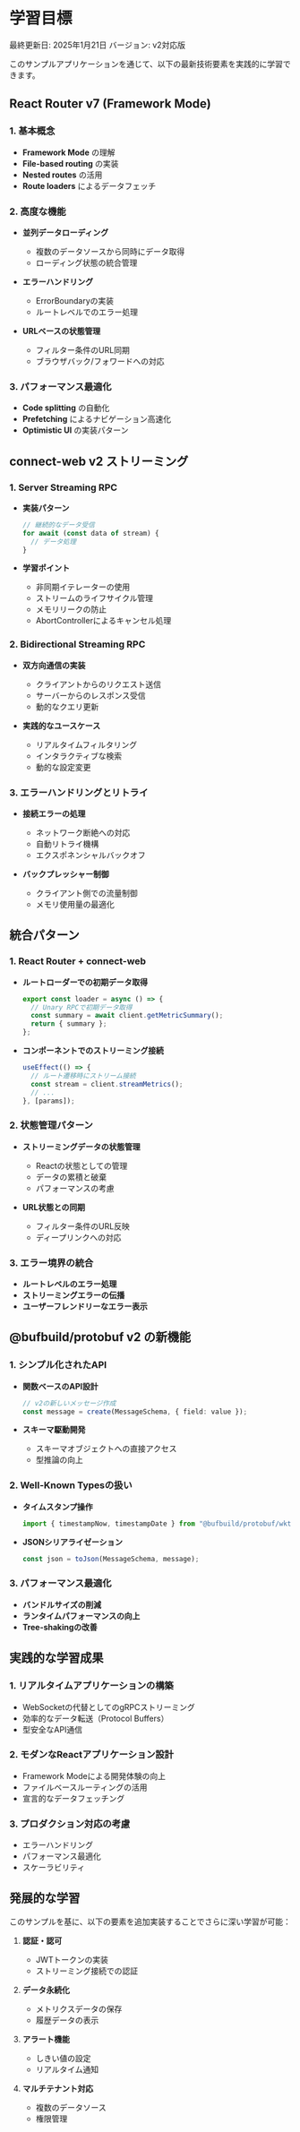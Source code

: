 # 学習目標

最終更新日: 2025年1月21日
バージョン: v2対応版

このサンプルアプリケーションを通じて、以下の最新技術要素を実践的に学習できます。

## React Router v7 (Framework Mode)

### 1. 基本概念
- **Framework Mode** の理解
- **File-based routing** の実装
- **Nested routes** の活用
- **Route loaders** によるデータフェッチ

### 2. 高度な機能
- **並列データローディング**
  - 複数のデータソースから同時にデータ取得
  - ローディング状態の統合管理

- **エラーハンドリング**
  - ErrorBoundaryの実装
  - ルートレベルでのエラー処理

- **URLベースの状態管理**
  - フィルター条件のURL同期
  - ブラウザバック/フォワードへの対応

### 3. パフォーマンス最適化
- **Code splitting** の自動化
- **Prefetching** によるナビゲーション高速化
- **Optimistic UI** の実装パターン

## connect-web v2 ストリーミング

### 1. Server Streaming RPC
- **実装パターン**
  ```typescript
  // 継続的なデータ受信
  for await (const data of stream) {
    // データ処理
  }
  ```

- **学習ポイント**
  - 非同期イテレーターの使用
  - ストリームのライフサイクル管理
  - メモリリークの防止
  - AbortControllerによるキャンセル処理

### 2. Bidirectional Streaming RPC
- **双方向通信の実装**
  - クライアントからのリクエスト送信
  - サーバーからのレスポンス受信
  - 動的なクエリ更新

- **実践的なユースケース**
  - リアルタイムフィルタリング
  - インタラクティブな検索
  - 動的な設定変更

### 3. エラーハンドリングとリトライ
- **接続エラーの処理**
  - ネットワーク断絶への対応
  - 自動リトライ機構
  - エクスポネンシャルバックオフ

- **バックプレッシャー制御**
  - クライアント側での流量制御
  - メモリ使用量の最適化

## 統合パターン

### 1. React Router + connect-web
- **ルートローダーでの初期データ取得**
  ```typescript
  export const loader = async () => {
    // Unary RPCで初期データ取得
    const summary = await client.getMetricSummary();
    return { summary };
  };
  ```

- **コンポーネントでのストリーミング接続**
  ```typescript
  useEffect(() => {
    // ルート遷移時にストリーム接続
    const stream = client.streamMetrics();
    // ...
  }, [params]);
  ```

### 2. 状態管理パターン
- **ストリーミングデータの状態管理**
  - Reactの状態としての管理
  - データの累積と破棄
  - パフォーマンスの考慮

- **URL状態との同期**
  - フィルター条件のURL反映
  - ディープリンクへの対応

### 3. エラー境界の統合
- **ルートレベルのエラー処理**
- **ストリーミングエラーの伝播**
- **ユーザーフレンドリーなエラー表示**

## @bufbuild/protobuf v2 の新機能

### 1. シンプル化されたAPI
- **関数ベースのAPI設計**
  ```typescript
  // v2の新しいメッセージ作成
  const message = create(MessageSchema, { field: value });
  ```

- **スキーマ駆動開発**
  - スキーマオブジェクトへの直接アクセス
  - 型推論の向上

### 2. Well-Known Typesの扱い
- **タイムスタンプ操作**
  ```typescript
  import { timestampNow, timestampDate } from "@bufbuild/protobuf/wkt";
  ```

- **JSONシリアライゼーション**
  ```typescript
  const json = toJson(MessageSchema, message);
  ```

### 3. パフォーマンス最適化
- **バンドルサイズの削減**
- **ランタイムパフォーマンスの向上**
- **Tree-shakingの改善**

## 実践的な学習成果

### 1. リアルタイムアプリケーションの構築
- WebSocketの代替としてのgRPCストリーミング
- 効率的なデータ転送（Protocol Buffers）
- 型安全なAPI通信

### 2. モダンなReactアプリケーション設計
- Framework Modeによる開発体験の向上
- ファイルベースルーティングの活用
- 宣言的なデータフェッチング

### 3. プロダクション対応の考慮
- エラーハンドリング
- パフォーマンス最適化
- スケーラビリティ

## 発展的な学習

このサンプルを基に、以下の要素を追加実装することでさらに深い学習が可能：

1. **認証・認可**
   - JWTトークンの実装
   - ストリーミング接続での認証

2. **データ永続化**
   - メトリクスデータの保存
   - 履歴データの表示

3. **アラート機能**
   - しきい値の設定
   - リアルタイム通知

4. **マルチテナント対応**
   - 複数のデータソース
   - 権限管理